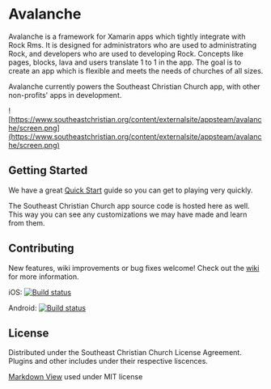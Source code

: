 # Avalanche


Avalanche is a framework for Xamarin apps which tightly integrate with Rock Rms. It is designed for administrators who are used to administrating Rock, and developers who are used to developing Rock. Concepts like pages, blocks, lava and users translate 1 to 1 in the app. The goal is to create an app which is flexible and meets the needs of churches of all sizes.

Avalanche currently powers the Southeast Christian Church app, with other non-profits' apps in development.

![https://www.southeastchristian.org/content/externalsite/appsteam/avalanche/screen.png](https://www.southeastchristian.org/content/externalsite/appsteam/avalanche/screen.png)

## Getting Started

We have a great [Quick Start](https://github.com/secc/Avalanche/wiki/Quick-Start) guide so you can get to playing very quickly.

The Southeast Christian Church app source code is hosted here as well. This way you can see any customizations we may have made and learn from them.

## Contributing

New features, wiki improvements or bug fixes welcome! Check out the [wiki](https://github.com/secc/Avalanche/wiki)
 for more information. 
 
iOS: [![Build status](https://build.appcenter.ms/v0.1/apps/58278ba1-767b-474b-ba5b-228a3629a64e/branches/master/badge)](https://appcenter.ms)

Android: [![Build status](https://build.appcenter.ms/v0.1/apps/710bfd8c-40e7-465e-a2c1-121613563ce8/branches/master/badge)](https://appcenter.ms)
 
## License

Distributed under the Southeast Christian Church License Agreement. Plugins and other includes under their respective liscences.

[Markdown View](https://github.com/aloisdeniel/MarkdownView) used under MIT license 
